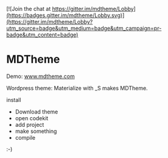 
[![Join the chat at https://gitter.im/mdtheme/Lobby](https://badges.gitter.im/mdtheme/Lobby.svg)](https://gitter.im/mdtheme/Lobby?utm_source=badge&utm_medium=badge&utm_campaign=pr-badge&utm_content=badge)



MDTheme
===

Demo: www.mdtheme.com

Wordpress theme:
Materialize with _S makes MDTheme.



install

* Download theme
* open codekit
* add project 
* make something 
* compile

:-)


